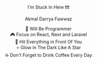 <div align="center">

I'm Stuck In Here ❗❗❗   
  
  Akmal Darrya Fawwaz

👾 Will Be Programmer  
🎮 Focus on React, Next and Laravel  
🥊 Hit Everything in Front Of You  
⭐ Glow in The Dark Like A Star  
☕ Don't Forget to Drink Coffee Every Day  

</div>
